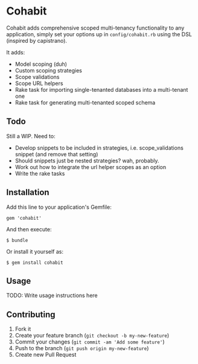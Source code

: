 # Cohabit

Cohabit adds comprehensive scoped multi-tenancy functionality to any application, simply set your options up in `config/cohabit.rb` using the DSL (inspired by capistrano).

It adds:

- Model scoping (duh)
- Custom scoping strategies
- Scope validations
- Scope URL helpers
- Rake task for importing single-tenanted databases into a multi-tenant one
- Rake task for generating multi-tenanted scoped schema

## Todo

Still a WIP. Need to:

- Develop snippets to be included in strategies, i.e. scope_validations snippet (and remove that setting)
- Should snippets just be nested strategies? wah, probably.
- Work out how to integrate the url helper scopes as an option
- Write the rake tasks

## Installation

Add this line to your application's Gemfile:

    gem 'cohabit'

And then execute:

    $ bundle

Or install it yourself as:

    $ gem install cohabit

## Usage

TODO: Write usage instructions here

## Contributing

1. Fork it
2. Create your feature branch (`git checkout -b my-new-feature`)
3. Commit your changes (`git commit -am 'Add some feature'`)
4. Push to the branch (`git push origin my-new-feature`)
5. Create new Pull Request
